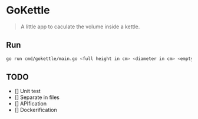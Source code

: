 # GoKettle

> A little app to caculate the volume inside a kettle.

## Run

```bash
go run cmd/gokettle/main.go <full height in cm> <diameter in cm> <empty height from the top cm>
```

## TODO

- [] Unit test
- [] Separate in files
- [] APIfication
- [] Dockerification
